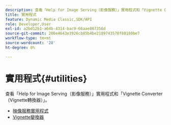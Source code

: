 ```yaml
---
description: 查看「Help for Image Serving（影像服務）」實用程式和「Vignette Converter（Vignette轉換器）」。
title: 實用程式
feature: Dynamic Media Classic,SDK/API
role: Developer,User
exl-id: a2bd12b1-a64b-4314-bac9-66aae807356d
source-git-commit: 206e4643e3926cb85b4be2189743578f88180be7
workflow-type: tm+mt
source-wordcount: '28'
ht-degree: 0%

---
```


# 實用程式{#utilities}

查看「Help for Image Serving（影像服務）」實用程式和「Vignette Converter（Vignette轉換器）」。

* [映像服務實用程式](/help/aem-is-ir-api/is-api/is-utils/utilities/c-utils-home.md)
* [Vignette變換器](/help/aem-is-ir-api/utilities/c-ir-vignette-converter-vntc/c-ir-vignette-converter-vntc.md)

